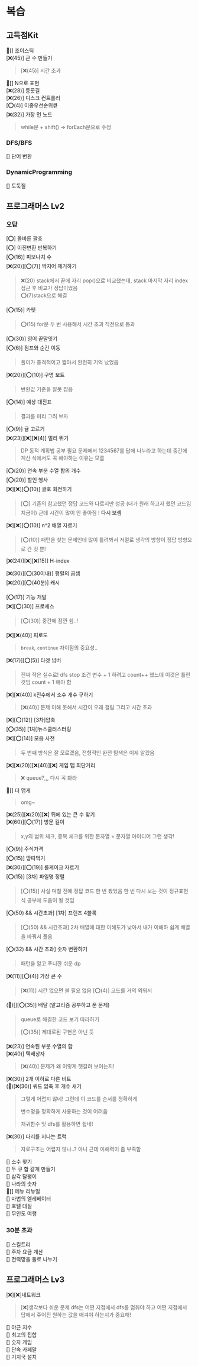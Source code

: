 # 복습

## 고득점Kit

🥲[] 조이스틱 </br>
[❌(45)] 큰 수 만들기 </br>

> [❌(45)] 시간 초과

🥲[] N으로 표현 </br>
[❌(28)] 등굣길 </br>
[❌(26)] 디스크 컨트롤러 </br>
[⭕(4)] 이중우선순위큐 </br>
[❌(32)] 가장 먼 노드 </br>

> while문 + shift() -> forEach문으로 수정

### DFS/BFS

[] 단어 변환

### DynamicProgramming

[] 도둑질

## 프로그래머스 Lv2

### 오답

[⭕] 올바른 괄호</br>
[⭕] 이진변환 반복하기</br>
[⭕(16)] 피보나치 수</br>
[❌(20)][⭕(7)] 짝지어 제거하기</br>

> ❌(20) stack에서 끝에 자리 pop()으로 비교했는데, stack 마지막 자리 index 접근 후 비교가 정답이었음</br>
> ⭕(7)stack으로 해결

[⭕(15)] 카펫</br>

> ⭕(15) for문 두 번 사용해서 시간 초과 직전으로 통과

[⭕(30)] 영어 끝말잇기</br>
[⭕(6)] 점프와 순간 이동</br>

> 풀이가 충격적이고 짧아서 완전히 기억 났었음

[❌(20)][⭕(10)] 구명 보트</br>

> 반환값 기준을 잘못 잡음

[⭕(14)] 예상 대진표</br>

> 결과를 미리 그려 보자

[⭕(9)] 귤 고르기</br>
[❌(23)][❌][❌(4)] 멀리 뛰기</br>

> DP 동적 계획법 공부 필요
> 문제에서 1234567를 답에 나누라고 하는데
> 중간에 계산 식에서도 꼭 해야하는 이유는 모름

[⭕(20)] 연속 부분 수열 합의 개수</br>
[⭕(20)] 할인 행사</br>
[❌][❌][⭕(10)] 괄호 회전하기</br>

> [⭕] 기존의 참고했던 정답 코드와 다르지만 성공 (내가 원래 하고자 했던 코드임 지금이)
> 근데 시간이 많이 안 좋아짐 !
> **다시 보셈**

[❌][❌][⭕(10)] n^2 배열 자르기</br>

> [⭕(10)] 패턴을 찾는 문제인데
> 많이 틀려봐서 저절로 생각의 방향이 정답 방향으로 간 것 뿐!

[❌(24)][❌][❌(15)] H-index</br>

[❌(30)][⭕(30이내)] 행렬의 곱셈</br>
[❌(20)][⭕(40분)] 캐시</br>

[⭕(17)] 기능 개발</br>
[❌][⭕(30)] 프로세스</br>

> [⭕(30)] 중간에 잠깐 쉼..!

[❌][❌(40)] 피로도</br>

> `break`, `continue` 차이점의 중요성..

[❌(17)][⭕(5)] 타겟 넘버</br>

> 진짜 작은 실수로! dfs stop 조건 변수 + 1 하려고
> count++ 했느데 이것은 틀린 것임 count + 1 해야 함

[❌][❌(40)] k진수에서 소수 개수 구하기</br>

> [❌(40)] 문제 이해 못해서 시간이 오래 걸림 그리고 시간 초과

[❌][⭕(12)] [3차]압축</br>
[⭕(35)] [1차]뉴스쿨러스터링</br>
[❌][⭕(14)] 모음 사전</br>

> 두 번째 방식은 잘 모르겠음, 전형적인 완전 탐색은 이제 알겠음

[❌][❌(20)][❌(40)][❌] 게임 맵 최단거리</br>

> ❌ queue?,,, 다시 꼭 봐라

🥲[] 더 맵게</br>

> omg~

[❌(25)][❌(20)][❌] 뒤에 있는 큰 수 찾기</br>
[❌(60)][⭕(17)] 방문 길이</br>

> x,y의 범위 체크, 중복 체크를 위한 문자열 + 문자열 아이디어 그런 생각!

[⭕(9)] 주식가격</br>
[⭕(15)] 땅따먹기</br>
[❌(30)][⭕(19)] 롤케이크 자르기</br>
[⭕(15)] [3차] 파일명 정렬 </br>

> [⭕(15)] 사실 며칠 전에 정답 코드 한 번 봤었음
> 한 번 다시 보는 것이 정규표현식 공부에 도움이 될 것임

[⭕(50) && 시간초과] [1차] 프렌즈 4블록 </br>

> [⭕(50) && 시간초과] 2차 배열에 대한 이해도가 낮아서
> 내가 이해하 쉽게 배열을 바꿔서 풀음

[⭕(32) && 시간 초과] 숫자 변환하기 </br>

> 패턴을 알고 푸니깐 쉬운 dp

[❌(11)][⭕(4)] 가장 큰 수</br>

> [❌(11)] 시간 없으면 볼 필요 없음
> [⭕(4)] 코드를 거의 외워서

(🥲)[][⭕(35)] 배달 (알고리즘 공부하고 푼 문제) </br>

> queue로 해결한 코드 보기 따라하기
>
> [⭕(35)] 제대로된 구현은 아닌 듯

[❌(23)] 연속된 부분 수열의 합</br>
[❌(40)] 택배상자</br>

> [❌(40)] 문제가 왜 이렇게 헷갈려 보이는지!

[❌(30)] 2개 이하로 다른 비트</br>
(🥲)[❌(30)] 쿼드 압축 후 개수 새기</br>

> 그렇게 어렵지 않네! 그런데 이 코드를 순서를 정확하게
>
> 변수명을 정확하게 사용하는 것이 어려움
>
> 재귀함수 및 dfs를 활용하면 쉽네!

[❌(30)] 다리를 지나는 트럭 </br>

> 자료구조는 어렵지 않나..? 아니 근데 이해력이 좀 부족함

[] 소수 찾기 </br>
[] 두 큐 합 같게 만들기 </br>
[] 삼각 달팽이 </br>
[] 나라의 숫자 </br>
🥲[] 메뉴 리뉴얼 </br>
[] 마법의 엘레베이터</br>
[] 호텔 대실</br>
[] 무인도 여행 </br>

### 30분 초과

[] 스킬트리 </br>
[] 주차 요금 계산 </br>
[] 전력망을 둘로 나누기 </br>

## 프로그래머스 Lv3

[❌][❌]네트워크 </br>

> [❌]생각보다 쉬운 문제
> dfs는 어떤 지점에서 dfs를 멈춰야 하고
> 어떤 지점에서 답에서 주어진 원하는 값을 매겨야 하는지가 중요해!

[] 야근 지수</br>
[] 최고의 집합</br>
[] 숫자 게임</br>
[] 단속 카페말</br>
[] 기지국 설치</br>

